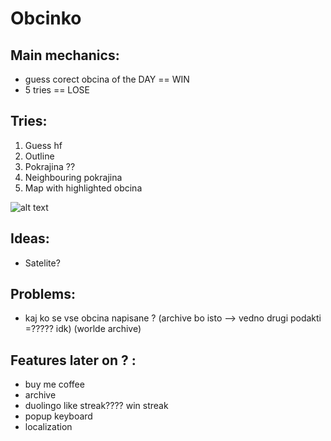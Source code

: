 # Obcinko

## Main mechanics:

- guess corect obcina of the DAY == WIN
- 5 tries == LOSE


## Tries:

1. Guess hf
2. Outline
3. Pokrajina ??
4. Neighbouring pokrajina
5. Map with highlighted obcina

![alt text](image-3.png)


## Ideas:

- Satelite? 


## Problems:

- kaj ko se vse obcina napisane ? (archive bo isto --> vedno drugi podakti =????? idk) (worlde archive)



## Features later on ? :

- buy me coffee
- archive
- duolingo like streak???? win streak
- popup keyboard
- localization









